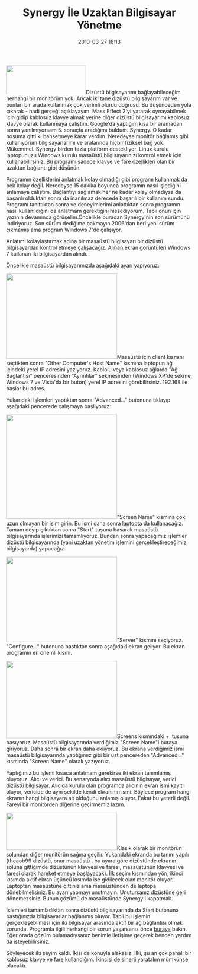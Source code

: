 ﻿---
layout: post
title: Synergy &#304;le Uzaktan Bilgisayar Y&#246;netme
date: 2010-03-27 18:13
comments: true
categories: []
---
<img class="alignleft size-full wp-image-1721" title="synergy-logo" src="http://onurbaykal.com.tr/wp-content/uploads/2010/03/logo.gif" alt="" width="216" height="77" />Dizüstü bilgisayarımı bağlayabileceğim herhangi bir monitörüm yok. Ancak iki tane dizüstü bilgisayarım var ve bunları bir arada kullanmak çok verimli olurdu doğrusu. Bu düşünceden yola çıkarak - hadi gerçeği açıklayayım. Mass Effect 2'yi yatarak oynayabilmek için gidip kablosuz klavye almak yerine diğer dizüstü bilgisayarımı kablosuz klavye olarak kullanmaya çalıştım. Google'da yaptığım kısa bir aramadan sonra yanılmıyorsam 5. sonuçta aradığımı buldum. Synergy. O kadar hoşuma gitti ki bahsetmeye karar verdim. Neredeyse monitör bağlamış gibi kullanıyorum bilgisayarlarımı ve aralarında hiçbir fiziksel bağ yok. Mükemmel. Synergy birden fazla platform destekliyor. Linux kurulu laptopunuzu Windows kurulu masaüstü bilgisayarınızı kontrol etmek için kullanabilirsiniz. Bu programı sadece klavye ve fare özellikleri olan bir uzaktan bağlantı gibi düşünün.

Programın özelliklerini anlatmak kolay olmadığı gibi programı kullanmak da pek kolay değil. Neredeyse 15 dakika boyunca programın nasıl işlediğini anlamaya çalıştım. Bağlantıyı sağlamak her ne kadar kolay olmadıysa da başarılı olduktan sonra da inanılmaz derecede başarılı bir kullanım sundu. Programı tanıttıktan sonra ve deneyimlerimi anlattıktan sonra programın nasıl kullanıldığını da anlatmam gerektiğini hissediyorum. Tabii onun için yazının devamında görüşelim.<!--more-->Öncelikle buradan Synergy'nin son sürümünü indiriyoruz. Son sürüm dediğime bakmayın 2006'dan beri yeni sürüm çıkmamış ama program Windows 7'de çalışıyor.

Anlatımı kolaylaştırmak adına bir masaüstü bilgisayarı bir dizüstü bilgisayardan kontrol etmeye çalışacağız. Alınan ekran görüntüleri Windows 7 kullanan iki bilgisayardan alındı.

Öncelikle masaüstü bilgisayarımızda aşağıdaki ayarı yapıyoruz:

<a href="http://onurbaykal.com.tr/wp-content/uploads/2010/03/Ekran-Alıntısı4.png"><img class="aligncenter size-medium wp-image-1722" title="Ekran Alıntısı4" src="http://onurbaykal.com.tr/wp-content/uploads/2010/03/Ekran-Alıntısı4-300x230.png" alt="" width="300" height="230" /></a>Masaüstü için client kısmını seçtikten sonra "Other Computer's Host Name" kısmına laptopun ağ içindeki yerel IP adresini yazıyoruz. Kablolu veya kablosuz ağlarda "Ağ Bağlantısı" penceresinden "Ayrıntılar" sekmesinden (Windows XP'de sekme, Windows 7 ve Vista'da bir buton) yerel IP adresini görebilirsiniz. 192.168 ile başlar bu adres.

Yukarıdaki işlemleri yaptıktan sonra "Advanced..." butonuna tıklayıp aşağıdaki pencerede çalışmaya başlıyoruz:

<a href="http://onurbaykal.com.tr/wp-content/uploads/2010/03/Ekran-Alıntısı.3PNG.png"><img class="aligncenter size-medium wp-image-1723" title="Ekran Alıntısı.3PNG" src="http://onurbaykal.com.tr/wp-content/uploads/2010/03/Ekran-Alıntısı.3PNG-300x282.png" alt="" width="300" height="282" /></a>"Screen Name" kısmına çok uzun olmayan bir isim girin. Bu ismi daha sonra laptopta da kullanacağız. Tamam deyip çıktıktan sonra "Start" tuşuna basarak masaüstü bilgisayarında işlerimizi tamamlıyoruz. Bundan sonra yapacağımız işlemler dizüstü bilgisayarında (yani uzaktan yönetim işlemini gerçekleştireceğimiz bilgisayarda) yapacağız.

<a href="http://onurbaykal.com.tr/wp-content/uploads/2010/03/Ekran-Alıntısı.png"><img class="aligncenter size-medium wp-image-1724" title="Ekran Alıntısı" src="http://onurbaykal.com.tr/wp-content/uploads/2010/03/Ekran-Alıntısı-300x230.png" alt="" width="300" height="230" /></a>"Server" kısmını seçiyoruz. "Configure..." butonuna bastıktan sonra aşağıdaki ekran geliyor. Bu ekran programın en önemli kısmı.

<a href="http://onurbaykal.com.tr/wp-content/uploads/2010/03/Ekran-Alıntısı1.png"><img class="aligncenter size-medium wp-image-1725" title="Ekran Alıntısı1" src="http://onurbaykal.com.tr/wp-content/uploads/2010/03/Ekran-Alıntısı1-300x208.png" alt="" width="300" height="208" /></a>Screens kısmındaki +  tuşuna basıyoruz. Masaüstü bilgisayarında verdiğimiz "Screen Name"i buraya giriyoruz. Daha sonra bir ekran daha ekliyoruz. Bu ekrana verdiğimiz ismi masaüstü bilgisayarında yaptığımız gibi bir üst pencereden "Advanced..." kısmında "Screen Name" olarak yazıyoruz.

Yaptığımız bu işlemi kısaca anlatmam gerekirse iki ekran tanımlamış oluyoruz. Alıcı ve verici. Bu senaryoda alıcı masaüstü bilgisayar, verici dizüstü bilgisayar. Alıcıda kurulu olan programda alıcının ekran ismi kayıtlı oluyor, vericide de aynı şekilde kendi ekranının ismi. Böylece program hangi ekranın hangi bilgisayara ait olduğunu anlamış oluyor. Fakat bu yeterli değil. Fareyi bir monitörden diğerine geçirmemiz lazım.

<a href="http://onurbaykal.com.tr/wp-content/uploads/2010/03/links.png"><img class="aligncenter size-medium wp-image-1726" title="links" src="http://onurbaykal.com.tr/wp-content/uploads/2010/03/links-300x101.png" alt="" width="300" height="101" /></a>Klasik olarak bir monitörün solundan diğer monitörün sağına geçilir. Yukarıdaki ekranda bu tanım yapılı (theaob99 dizüstü, onur masaüstü . bu ayara göre dizüstünde ekranın soluna gittiğimde dizüstünün klavyesi ve faresi, masaüstünün klavyesi ve faresi olarak hareket etmeye başlayacak). İlk seçim kısmından yön, ikinci kısımda aktif ekran üçüncü kısımda ise gidilecek olan monitör oluyor. Laptoptan masaüstüne gittiniz ama masaüstünden de laptopa dönebilmelisiniz. Bu ayarı yapmayı unutmayın. Unutursanız dizüstüne geri dönemezsiniz. Bunun çözümü de masaüstünde Synergy'i kapatmak.

İşlemleri tamamladıktan sonra dizüstü bilgisayarında da Start butonuna bastığınızda bilgisayarlar bağlanmış oluyor. Tabii bu işlemin gerçekleşebilmesi için iki bilgisayar arasında aktif bir ağ bağlantısı olmak zorunda. Programla ilgili herhangi bir sorun yaşarsanız önce <a href="http://synergy2.sourceforge.net/">buraya</a> bakın. Eğer orada çözüm bulamadıysanız benimle iletişime geçerek benden yardım da isteyebilirsiniz.

Söyleyecek iki şeyim kaldı. İkisi de konuyla alakasız. İlki, şu an çok pahalı bir kablosuz klavye ve fare kullandığım. İkincisi de sinerji yaratalım mümkünse olacaktı.
